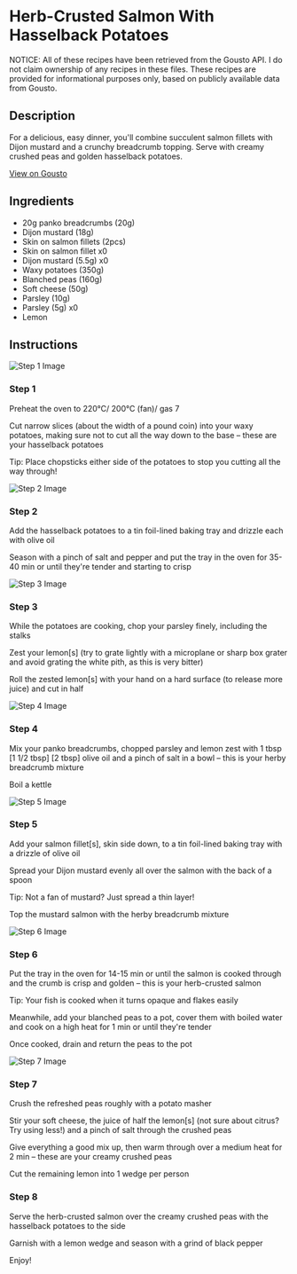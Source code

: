 # Herb-Crusted Salmon With Hasselback Potatoes 

NOTICE: All of these recipes have been retrieved from the Gousto API. I do not claim ownership of any recipes in these files. These recipes are provided for informational purposes only, based on publicly available data from Gousto.

## Description

For a delicious, easy dinner, you'll combine succulent salmon fillets with Dijon mustard and a crunchy breadcrumb topping. Serve with creamy crushed peas and golden hasselback potatoes.

[View on Gousto](https://www.gousto.co.uk/recipes/cookbook/herb-crusted-salmon-with-hasselback-potatoes)

## Ingredients

- 20g panko breadcrumbs (20g)
- Dijon mustard (18g)
- Skin on salmon fillets (2pcs)
- Skin on salmon fillet x0
- Dijon mustard (5.5g) x0
- Waxy potatoes (350g)
- Blanched peas (160g)
- Soft cheese (50g)
- Parsley (10g)
- Parsley (5g) x0
- Lemon

## Instructions

![Step 1 Image](https://production-media.gousto.co.uk/cms/recipe-step-image/step-1-copy-1609781368526-x200.jpg)

### Step 1

Preheat the oven to 220°C/ 200°C (fan)/ gas 7

Cut narrow slices (about the width of a pound coin) into your waxy potatoes, making sure not to cut all the way down to the base – these are your hasselback potatoes

Tip: Place chopsticks either side of the potatoes to stop you cutting all the way through!

![Step 2 Image](https://production-media.gousto.co.uk/cms/recipe-step-image/step-2-copy-1609781418057-x200.jpg)

### Step 2

Add the hasselback potatoes to a tin foil-lined baking tray and drizzle each with olive oil

Season with a pinch of salt and pepper and put the tray in the oven for 35-40 min or until they're tender and starting to crisp

![Step 3 Image](https://production-media.gousto.co.uk/cms/recipe-step-image/step-3-copy-1609781439693-x200.jpg)

### Step 3

While the potatoes are cooking, chop your parsley finely, including the stalks

Zest your lemon[s] (try to grate lightly with a microplane or sharp box grater and avoid grating the white pith, as this is very bitter)

Roll the zested lemon[s] with your hand on a hard surface (to release more juice) and cut in half

![Step 4 Image](https://production-media.gousto.co.uk/cms/recipe-step-image/step-4-copy-1609781483674-x200.jpg)

### Step 4

Mix your panko breadcrumbs, chopped parsley and lemon zest with 1 tbsp <span class="text-purple">[1 1/2 tbsp]</span> <span class="text-danger">[2 tbsp]</span> olive oil and a pinch of salt in a bowl – this is your herby breadcrumb mixture

Boil a kettle

![Step 5 Image](https://production-media.gousto.co.uk/cms/recipe-step-image/step-5-copy-1609781495243-x200.jpg)

### Step 5

Add your salmon fillet[s], skin side down, to a tin foil-lined baking tray with a drizzle of olive oil

Spread your Dijon mustard evenly all over the salmon with the back of a spoon

Tip: Not a fan of mustard? Just spread a thin layer!

Top the mustard salmon with the herby breadcrumb mixture

![Step 6 Image](https://production-media.gousto.co.uk/cms/recipe-step-image/step-6-copy-1609781531760-x200.jpg)

### Step 6

Put the tray in the oven for 14-15 min or until the salmon is cooked through and the crumb is crisp and golden – this is your herb-crusted salmon

Tip: Your fish is cooked when it turns opaque and flakes easily

Meanwhile, add your blanched peas to a pot, cover them with boiled water and cook on a high heat for 1 min or until they're tender

Once cooked, drain and return the peas to the pot

![Step 7 Image](https://production-media.gousto.co.uk/cms/recipe-step-image/step-7-copy-1609781541148-x200.jpg)

### Step 7

Crush the refreshed peas roughly with a potato masher

Stir your soft cheese, the juice of half the lemon[s] (not sure about citrus? Try using less!) and a pinch of salt through the crushed peas

Give everything a good mix up, then warm through over a medium heat for 2 min – these are your creamy crushed peas

Cut the remaining lemon into 1 wedge per person

### Step 8

Serve the herb-crusted salmon over the creamy crushed peas with the hasselback potatoes to the side

Garnish with a lemon wedge and season with a grind of black pepper

Enjoy!

